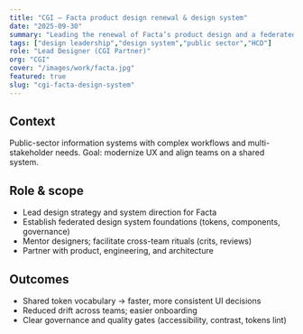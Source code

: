 ```yaml
---
title: "CGI – Facta product design renewal & design system"
date: "2025-09-30"
summary: "Leading the renewal of Facta’s product design and a federated design system across the municipal portfolio."
tags: ["design leadership","design system","public sector","HCD"]
role: "Lead Designer (CGI Partner)"
org: "CGI"
cover: "/images/work/facta.jpg"
featured: true
slug: "cgi-facta-design-system"
---
```


## Context
Public-sector information systems with complex workflows and multi-stakeholder needs. Goal: modernize UX and align teams on a shared system.

## Role & scope
- Lead design strategy and system direction for Facta
- Establish federated design system foundations (tokens, components, governance)
- Mentor designers; facilitate cross-team rituals (crits, reviews)
- Partner with product, engineering, and architecture

## Outcomes
- Shared token vocabulary → faster, more consistent UI decisions
- Reduced drift across teams; easier onboarding
- Clear governance and quality gates (accessibility, contrast, tokens lint)
